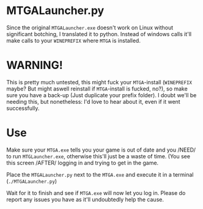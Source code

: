 # MTGALauncher.py
Since the original `MTGALauncher.exe` doesn't work on Linux without significant botching, I translated it to python. Instead of windows calls it'll make calls to your `WINEPREFIX` where `MTGA` is installed.

# WARNING!
This is pretty much untested, this might fuck your `MTGA`-install (`WINEPREFIX` maybe? But might aswell reinstall if `MTGA`-install is fucked, no?), so make sure you have a back-up (Just duplicate your prefix folder). I doubt we'll be needing this, but nonetheless: I'd love to hear about it, even if it went successfully.

# Use
Make sure your `MTGA.exe` tells you your game is out of date and you /NEED/ to run `MTGLauncher.exe`, otherwise this'll just be a waste of time. (You see this screen /AFTER/ logging in and trying to get in the game.

Place the `MTGALauncher.py` next to the `MTGA.exe` and execute it in a terminal (`./MTGALauncher.py`)

Wait for it to finish and see if `MTGA.exe` will now let you log in. Please do report any issues you have as it'll undoubtedly help the cause.
